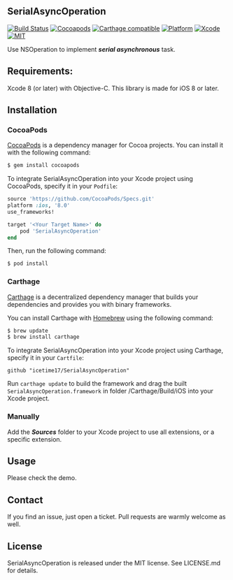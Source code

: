 ## SerialAsyncOperation

[![Build Status](https://travis-ci.org/icetime17/SerialAsyncOperation.svg?branch=master)](https://travis-ci.org/icetime17/SerialAsyncOperation)
[![Cocoapods](https://img.shields.io/cocoapods/v/SerialAsyncOperation.svg)](https://cocoapods.org/pods/SerialAsyncOperation)
[![Carthage compatible](https://img.shields.io/badge/Carthage-Compatible-brightgreen.svg?style=flat)](https://github.com/Carthage/Carthage)
[![Platform](https://img.shields.io/badge/Platform-iOS-lightgrey.svg)](https://github.com/icetime17/SerialAsyncOperation)
[![Xcode](https://img.shields.io/badge/Xcode-8.0-blue.svg)](https://developer.apple.com/xcode)
[![MIT](https://img.shields.io/badge/License-MIT-red.svg)](https://opensource.org/licenses/MIT)

Use NSOperation to implement ***serial asynchronous*** task.


## Requirements:
Xcode 8 (or later) with Objective-C. This library is made for iOS 8 or later.


## Installation

### CocoaPods

[CocoaPods](http://cocoapods.org) is a dependency manager for Cocoa projects. You can install it with the following command:

```bash
$ gem install cocoapods
```

To integrate SerialAsyncOperation into your Xcode project using CocoaPods, specify it in your `Podfile`:

```ruby
source 'https://github.com/CocoaPods/Specs.git'
platform :ios, '8.0'
use_frameworks!

target '<Your Target Name>' do
    pod 'SerialAsyncOperation'
end
```

Then, run the following command:

```bash
$ pod install
```

### Carthage

[Carthage](https://github.com/Carthage/Carthage) is a decentralized dependency manager that builds your dependencies and provides you with binary frameworks.

You can install Carthage with [Homebrew](http://brew.sh/) using the following command:

```bash
$ brew update
$ brew install carthage
```

To integrate SerialAsyncOperation into your Xcode project using Carthage, specify it in your `Cartfile`:

```
github "icetime17/SerialAsyncOperation"
```

Run `carthage update` to build the framework and drag the built `SerialAsyncOperation.framework` in folder /Carthage/Build/iOS into your Xcode project.

### Manually

Add the ***Sources*** folder to your Xcode project to use all extensions, or a specific extension.


## Usage

Please check the demo.

## Contact

If you find an issue, just open a ticket. Pull requests are warmly welcome as well.


## License

SerialAsyncOperation is released under the MIT license. See LICENSE.md for details.
